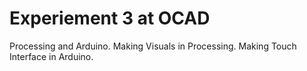 # Experiement 3 at OCAD
Processing and Arduino. 
Making Visuals in Processing.
Making Touch Interface in Arduino.
